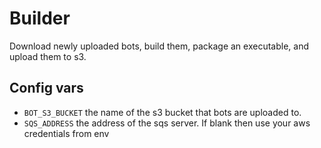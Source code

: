 # Builder

Download newly uploaded bots, build them, package an executable, and upload them to s3.


## Config vars
- `BOT_S3_BUCKET` the name of the s3 bucket that bots are uploaded to.
- `SQS_ADDRESS` the address of the sqs server. If blank then use your aws credentials from env